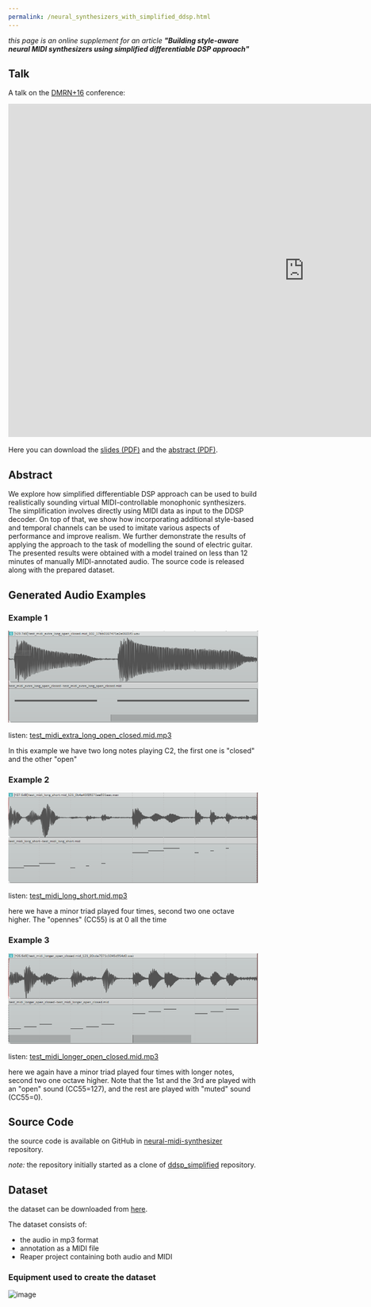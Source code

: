 ```yaml
---
permalink: /neural_synthesizers_with_simplified_ddsp.html
---
```


_this page is an online supplement for an article **"Building style-aware neural MIDI synthesizers using simplified differentiable DSP approach"**_

## Talk

A talk on the [DMRN+16](https://www.qmul.ac.uk/dmrn/dmrn16/) conference:

<iframe width="1193" height="671" src="https://www.youtube.com/embed/ZpsLYAyzVx4" title="YouTube video player" frameborder="0" allow="accelerometer; autoplay; clipboard-write; encrypted-media; gyroscope; picture-in-picture" allowfullscreen></iframe>

Here you can download the [slides (PDF)](https://github.com/hq9000/hq9000/raw/master/articles/dmrn16/DMRN%2B16%20slides.pdf) and the [abstract (PDF)](https://github.com/hq9000/hq9000/raw/master/articles/dmrn16/S.Grechin_R.Groves_DMRN%2B16_DDSP_for_MIDI_synths.pdf).

## Abstract

We explore how simplified differentiable DSP approach can be used to build realistically sounding virtual MIDI-controllable monophonic synthesizers. The simplification involves directly using  MIDI data as input to the DDSP decoder. On top of that, we show how  incorporating additional style-based and temporal channels can be used to imitate various aspects of performance and improve realism.  We further demonstrate the results of applying the approach to the task of modelling the sound of electric guitar. The presented results were obtained with a model trained on less than 12 minutes of manually MIDI-annotated audio. The source code is released along with the prepared dataset.

## Generated Audio Examples

### Example 1
![test_midi_extra_long_open_closed.mid](https://raw.githubusercontent.com/hq9000/hq9000/drmn16/articles/dmrn16/audio_examples/test_midi_extra_long_open_closed.png)

listen: [test_midi_extra_long_open_closed.mid.mp3](https://raw.githubusercontent.com/hq9000/hq9000/drmn16/articles/dmrn16/audio_examples/test_midi_extra_long_open_closed.mid.mp3)

In this example we have two long notes playing C2, the first one is "closed" and the other "open"

### Example 2
![test_midi_long_short](https://raw.githubusercontent.com/hq9000/hq9000/drmn16/articles/dmrn16/audio_examples/test_midi_long_short.png)

listen: [test_midi_long_short.mid.mp3](https://raw.githubusercontent.com/hq9000/hq9000/drmn16/articles/dmrn16/audio_examples/test_midi_long_short.mp3)

here we have a minor triad played four times, second two one octave higher. The "opennes" (CC55) is at 0 all the time

### Example 3
![test_midi_longer_open_closed](https://raw.githubusercontent.com/hq9000/hq9000/drmn16/articles/dmrn16/audio_examples/test_midi_longer_open_closed.png)

listen: [test_midi_longer_open_closed.mid.mp3](https://raw.githubusercontent.com/hq9000/hq9000/drmn16/articles/dmrn16/audio_examples/test_midi_longer_open_closed.mp3)

here we again have a minor triad played four times with longer notes, second two one octave higher. Note that the 1st and the 3rd are played with an "open" sound (CC55=127), 
and the rest are played with "muted" sound 
(CC55=0).

## Source Code

the source code is available on GitHub in [neural-midi-synthesizer](https://github.com/hq9000/neural-midi-synthesizer) repository.

_note:_ the repository initially started as a clone of [ddsp_simplified](https://github.com/raraz15/ddsp_simplified) repository.

## Dataset

the dataset can be downloaded from [here](https://drive.google.com/drive/folders/10wBXOffseRzjnAhv7dg6Ha71VF_t6BoJ?usp=sharing).

The dataset consists of:
- the audio in mp3 format
- annotation as a MIDI file
- Reaper project containing both audio and MIDI

### Equipment used to create the dataset

![image](https://user-images.githubusercontent.com/21345604/141061843-cea3f867-95bd-404e-a830-563f4c69ec6c.png)